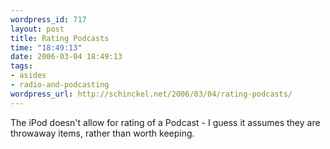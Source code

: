 ```yaml
--- 
wordpress_id: 717
layout: post
title: Rating Podcasts
time: "18:49:13"
date: 2006-03-04 18:49:13
tags: 
- asides
- radio-and-podcasting
wordpress_url: http://schinckel.net/2006/03/04/rating-podcasts/
---
```

The iPod doesn't allow for rating of a Podcast - I guess it assumes they are throwaway items, rather than worth keeping. 
